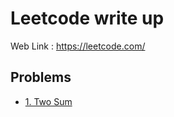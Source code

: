 # Leetcode write up
Web Link : https://leetcode.com/

## Problems
* [1. Two Sum](Problems/Two-Sum.md)
